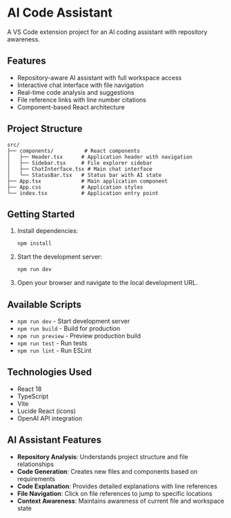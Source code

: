 # AI Code Assistant

A VS Code extension project for an AI coding assistant with repository awareness.

## Features

- Repository-aware AI assistant with full workspace access
- Interactive chat interface with file navigation
- Real-time code analysis and suggestions
- File reference links with line number citations
- Component-based React architecture

## Project Structure

```
src/
├── components/          # React components
│   ├── Header.tsx      # Application header with navigation
│   ├── Sidebar.tsx     # File explorer sidebar
│   ├── ChatInterface.tsx # Main chat interface
│   └── StatusBar.tsx   # Status bar with AI state
├── App.tsx             # Main application component
├── App.css             # Application styles
└── index.tsx           # Application entry point
```

## Getting Started

1. Install dependencies:
   ```bash
   npm install
   ```

2. Start the development server:
   ```bash
   npm run dev
   ```

3. Open your browser and navigate to the local development URL.

## Available Scripts

- `npm run dev` - Start development server
- `npm run build` - Build for production
- `npm run preview` - Preview production build
- `npm run test` - Run tests
- `npm run lint` - Run ESLint

## Technologies Used

- React 18
- TypeScript
- Vite
- Lucide React (icons)
- OpenAI API integration

## AI Assistant Features

- **Repository Analysis**: Understands project structure and file relationships
- **Code Generation**: Creates new files and components based on requirements
- **Code Explanation**: Provides detailed explanations with line references
- **File Navigation**: Click on file references to jump to specific locations
- **Context Awareness**: Maintains awareness of current file and workspace state
